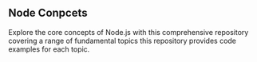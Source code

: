 ## Node Conpcets

Explore the core concepts of Node.js with this comprehensive repository covering a range of fundamental topics this repository provides code examples for each topic.